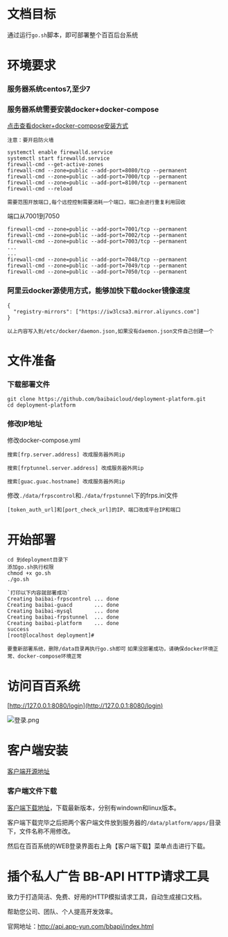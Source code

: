 # 文档目标
通过运行`go.sh`脚本，即可部署整个百百后台系统

# 环境要求

### 服务器系统centos7,至少7

### 服务器系统需要安装docker+docker-compose
[点击查看docker+docker-compose安装方式](https://blog.csdn.net/weixin_38989540/article/details/107436628)

`注意：要开启防火墙`

```
systemctl enable firewalld.service
systemctl start firewalld.service
firewall-cmd --get-active-zones
firewall-cmd --zone=public --add-port=8080/tcp --permanent
firewall-cmd --zone=public --add-port=7000/tcp --permanent
firewall-cmd --zone=public --add-port=8100/tcp --permanent
firewall-cmd --reload
```

`需要范围开放端口,每个远控控制需要消耗一个端口，端口会进行重复利用回收`

端口从7001到7050

```
firewall-cmd --zone=public --add-port=7001/tcp --permanent
firewall-cmd --zone=public --add-port=7002/tcp --permanent
firewall-cmd --zone=public --add-port=7003/tcp --permanent
...
...
firewall-cmd --zone=public --add-port=7048/tcp --permanent
firewall-cmd --zone=public --add-port=7049/tcp --permanent
firewall-cmd --zone=public --add-port=7050/tcp --permanent
```

### 阿里云docker源使用方式，能够加快下载docker镜像速度
```
{
  "registry-mirrors": ["https://iw3lcsa3.mirror.aliyuncs.com"]
}
```
`以上内容写入到/etc/docker/daemon.json,如果没有daemon.json文件自己创建一个`

# 文件准备
### 下载部署文件

```
git clone https://github.com/baibaicloud/deployment-platform.git
cd deployment-platform
```

### 修改IP地址

 修改docker-compose.yml
 ```
 搜索[frp.server.address] 改成服务器外网ip
 
 搜索[frptunnel.server.address] 改成服务器外网ip

 搜索[guac.guac.hostname] 改成服务器外网ip
 ```

 修改`./data/frpscontrol`和`./data/frpstunnel`下的frps.ini文件
 ```
 [token_auth_url]和[port_check_url]的IP、端口改成平台IP和端口
 
 ```


# 开始部署
```
cd 到deployment目录下
添加go.sh执行权限
chmod +x go.sh
./go.sh
```
```
`打印以下内容就部署成功`
Creating baibai-frpscontrol ... done
Creating baibai-guacd       ... done
Creating baibai-mysql       ... done
Creating baibai-frpstunnel  ... done
Creating baibai-platform    ... done
success
[root@localhost deployment]# 
```

`要重新部署系统，删除/data目录再执行go.sh即可`
`如果没部署成功，请确保docker环境正常、docker-compose环境正常`

# 访问百百系统
[http://127.0.0.1:8080/login](http://127.0.0.1:8080/login)

![登录.png](https://img-blog.csdnimg.cn/2020072523185896.png)

# 客户端安装
[客户端开源地址](https://github.com/baibaicloud/prober)
### 客户端文件下载
[客户端下载地址](https://github.com/baibaicloud/prober/releases)，下载最新版本，分别有windown和linux版本。

客户端下载完毕之后把两个客户端文件放到服务器的`/data/platform/apps/`目录下，文件名称不用修改。

然后在百百系统的WEB登录界面右上角【客户端下载】菜单点击进行下载。

# 插个私人广告 BB-API HTTP请求工具
致力于打造简洁、免费、好用的HTTP模拟请求工具，自动生成接口文档。

帮助您公司、团队、个人提高开发效率。

官网地址：http://api.app-yun.com/bbapi/index.html
